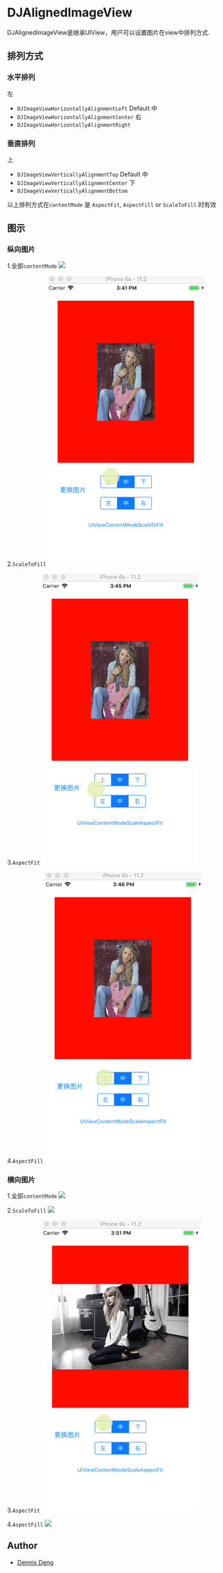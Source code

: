 DJAlignedImageView
==============

DJAlignedImageView是继承UIView，用户可以设置图片在view中排列方式. <br/>

## 排列方式

### 水平排列

 左
- `DJImageViewHorizontallyAlignmentLeft`
 Default 中
- `DJImageViewHorizontallyAlignmentCenter`
 右
- `DJImageViewHorizontallyAlignmentRight`


### 垂直排列

 上
- `DJImageViewVerticallyAlignmentTop`
 Default 中
- `DJImageViewVerticallyAlignmentCenter`
 下
- `DJImageViewVerticallyAlignmentBottom`


以上排列方式在`contentMode` 是 `AspectFit`, `AspectFill` or `ScaleToFill` 时有效

## 图示

### 纵向图片
1.全部`contentMode`
![](https://github.com/iunion/DJAlignedImageView/blob/master/H_all.gif)

2.`ScaleToFill`
![](https://github.com/iunion/DJAlignedImageView/blob/master/H_ScaleToFill.gif)

3.`AspectFit`
![](https://github.com/iunion/DJAlignedImageView/blob/master/H_AspectFit.gif)

4.`AspectFill`
![](https://github.com/iunion/DJAlignedImageView/blob/master/H_AspectFill.gif)


### 横向图片
1.全部`contentMode`
![](https://github.com/iunion/DJAlignedImageView/blob/master/V_all.gif)

2.`ScaleToFill`
![](https://github.com/iunion/DJAlignedImageView/blob/master/V_ScaleToFill.gif)

3.`AspectFit`
![](https://github.com/iunion/DJAlignedImageView/blob/master/V_AspectFit.gif)

4.`AspectFill`
![](https://github.com/iunion/DJAlignedImageView/blob/master/V_AspectFill.gif)



## Author
- [Dennis Deng](https://github.com/iunion)

